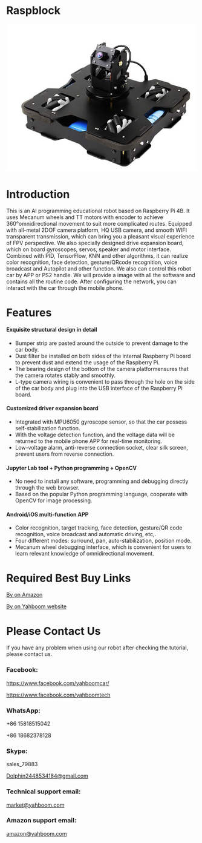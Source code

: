 # Raspblock
![](https://github.com/YahboomTechnology/Raspblock/blob/master/Yahboom_Raspblock.jpg)
# Introduction
This is an AI programming educational robot based on Raspberry Pi 4B. It uses Mecanum wheels and TT motors with encoder to achieve 360°omnidirectional movement to suit more complicated routes. Equipped with all-metal 2DOF camera platform, HQ USB camera, and smooth WIFI transparent transmission, which can bring you a pleasant visual experience of FPV perspective. We also specially designed drive expansion board, which on board gyroscopes, servos, speaker and motor interface. Combined with PID, TensorFlow, KNN and other algorithms, it can realize color recognition, face detection, gesture/QRcode recognition, voice broadcast and Autopilot and other function. We also can control this robot car by APP or PS2 handle. We will provide a image with all the software and contains all the routine code. After configuring the network, you can interact with the car through the mobile phone.
# Features
#### Exquisite structural design in detail
* Bumper strip are pasted around the outside to prevent damage to the car body.
* Dust filter be installed on both sides of the internal Raspberry Pi board to prevent dust and extend the usage of the Raspberry Pi.
* The bearing design of the bottom of the camera platformensures that the camera rotates stably and smoothly.
* L-type camera wiring is convenient to pass through the hole on the side of the car body and plug into the USB interface of the Raspberry Pi board.
#### Customized driver expansion board
* Integrated with MPU6050 gyroscope sensor, so that the car possess self-stabilization function.
* With the voltage detection function, and the voltage data will be returned to the mobile phone APP for real-time monitoring.
* Low-voltage alarm, anti-reverse connection socket, clear silk screen, prevent users from reverse connection.
#### Jupyter Lab tool + Python programming + OpenCV
* No need to install any software, programming and debugging directly through the web browser.
* Based on the popular Python programming language, cooperate with OpenCV for image processing.
#### Android/iOS multi-function APP
* Color recognition, target tracking, face detection, gesture/QR code recognition, voice broadcast and automatic driving, etc,.
* Four different modes: surround, pan, auto-stabilization, position mode.
* Mecanum wheel debugging interface, which is convenient for users to learn relevant knowledge of omnidirectional movement.

# Required Best Buy Links
[By on Amazon](https://www.amazon.com/-/zh/dp/B088PRGQJ1?ref_=ast_sto_dp)

[By on Yahboom website](https://category.yahboom.net/collections/rp-robotics/products/raspblock)

# Please Contact Us
If you have any problem when using our robot after checking the tutorial, please contact us.

### Facebook: 
https://www.facebook.com/yahboomcar/ 
  
https://www.facebook.com/yahboomtech
### WhatsApp:
+86 15818515042

+86 18682378128
### Skype:  
sales_79883

Dolphin2448534184@gmail.com 
### Technical support email: 
market@yahboom.com
### Amazon support email: 
amazon@yahboom.com
